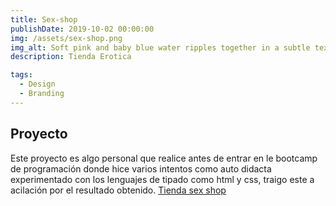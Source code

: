 ```yaml
---
title: Sex-shop
publishDate: 2019-10-02 00:00:00
img: /assets/sex-shop.png
img_alt: Soft pink and baby blue water ripples together in a subtle texture.
description: Tienda Erotica

tags:
  - Design
  - Branding
---
```

## Proyecto

Este proyecto es algo  personal que realice antes de entrar en le bootcamp de programación donde hice varios intentos como auto didacta  experimentado con los lenguajes de tipado como html y css, traigo este a acilación por el resultado obtenido.
 <a href="https://fascinating-cactus-148a5c.netlify.app/">Tienda sex shop</a> 

